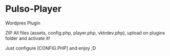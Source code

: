 # Pulso-Player
Wordpres Plugin

ZIP All files (assets, config.php, player.php, vktrdev.php), upload on plugins folder and activate it!

Just configure [CONFIG.PHP] and enjoy ;D
